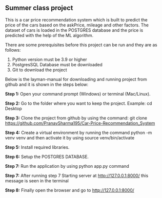 ## Summer class project
 This is a car price recommendation system which is built to predict the price of the cars based on the askPrice, mileage and other factors. The dataset of cars is loaded in the POSTGRES database and the price is predicted with the help of the ML algorithm.

 There are some prerequisites before this project can be run and they are as follows:
 1. Python version must be 3.9 or higher
 2. PostgresSQL Database must be downloaded
 3. Git to download the project

 Below is the layman-manual for downloading and running project from github and it is shown in the steps below:

 **Step 1:** Open your command prompt (Windows) or terminal (Mac/Linux).

 **Step 2:** Go to the folder where you want to keep the project. Example: cd Desktop

 **Step 3:** Clone the project from github by using the command: git clone https://github.com/PranavSharma195/Car-Price-Recommendation_System

 **Step 4:** Create a virtual environment by running the command python -m venv venv and then activate it by using source venv/bin/activate

 **Step 5:** Install required libraries.

 **Step 6:** Setup the POSTGRES DATABASE.

 **Step 7:** Run the application by using python app.py command

 **Step 7:** After running step 7 Starting server at http://127.0.0.1:8000/ this message is seen in the terminal

 **Step 8:** Finally open the browser and go to http://127.0.0.1:8000/
 


